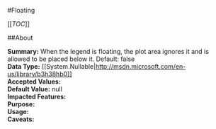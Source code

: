 #Floating

[[_TOC_]]

##About

**Summary:**  When the legend is floating, the plot area ignores it and is allowed to be placed below it. Default: false   
**Data Type:** [[System.Nullable|http://msdn.microsoft.com/en-us/library/b3h38hb0]]  
**Accepted Values:**   
**Default Value:** null  
**Impacted Features:**   
**Purpose:**   
**Usage:**   
**Caveats:**   

